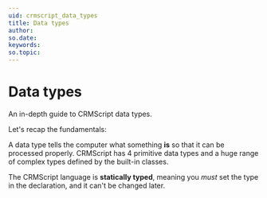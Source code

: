```yaml
---
uid: crmscript_data_types
title: Data types
author:
so.date:
keywords:
so.topic:
---
```


# Data types

An in-depth guide to CRMScript data types.

Let's recap the fundamentals:

A data type tells the computer what something **is** so that it can be processed properly.
CRMScript has 4 primitive data types and a huge range of complex types defined by the built-in classes.

The CRMScript language is **statically typed**, meaning you *must* set the type in the declaration, and it can't be changed later.
